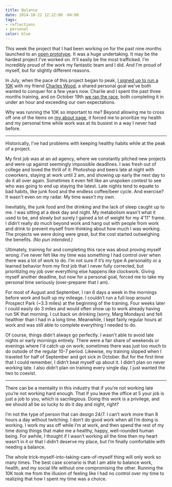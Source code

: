 ```yaml
---
title: Balance
date: 2014-10-22 12:22:00 -04:00
tags:
- reflections
- personal
color: blue
---
```


This week the project that I had been working on for the past nine months launched to an [open prototype](https://www.etsy.com/teams/21438/listing-management-prototype). It was a huge undertaking. It may be the hardest project I've worked on. It'll easily be the most trafficked. I'm incredibly proud of the work my fantastic team and I did. And I'm proud of myself, but for slightly different reasons. 


In July, when the pace of this project began to peak, [I signed up to run a 10K](https://twitter.com/harllee/status/492322347656163328) with my friend [Charles Wood](http://twitter.com/bigchaz), a shared personal goal we've both wanted to conquer for a few years now. Charlie and I spent the past three months training, and on October 19th [we ran the race](http://instagram.com/p/uVelfJBZVt/), both completing it in under an hour and exceeding our own expectations. 

Why was running the 10K so important to me? Beyond allowing me to cross off one of the items on [my about page](http://jessicaharllee.com/about/), it forced me to prioritize my health and my personal time while work was at its busiest in a way I never had before.

<hr class="b-gray-lightest mt-sm-4 mb-sm-4">

Historically, I've had problems with keeping healthy habits while at the peak of a project.

My first job was at an ad agency, where we constantly pitched new projects and were up against seemingly impossible deadlines. I was fresh out of college and loved the thrill of it: Photoshop and beers late at night with coworkers, staying at work until 2 am, and showing up early the next day to do it all over again. Sometimes it even felt like an unspoken contest to see who was going to end up staying the latest. Late nights tend to equate to bad habits, like junk food and the endless coffee/beer cycle. And exercise? It wasn't even on my radar. My time wasn't my own. 

Inevitably, the junk food and the drinking and the lack of sleep caught up to me. I was sitting at a desk day and night. My metabolism wasn't what it used to be, and slowly but surely I gained a lot of weight for my 4'11" frame. I didn’t really do much beyond work and hang out with people from work and drink to prevent myself from thinking about how much I was working. The projects we were doing were great, but the cost started outweighing the benefits. *(No pun intended.)*

Ultimately, training for and completing this race was about proving myself wrong. I’ve never felt like my time was something I had control over when there was a lot of work to do. I’m not sure if it’s my type A personality or a learned behavior from my first job that I never fully corrected, but prioritizing my job over everything else happens like clockwork. Giving myself another deadline, but now for a personal goal, forced me to take my personal time seriously (over-preparer that I am).

For most of August and September, I ran 6 days a week in the mornings before work and built up my mileage. I couldn’t run a full loop around Prospect Park (~3.3 miles) at the beginning of the training. Four weeks later I could easily do 3 miles and would often show up to work already having run 5K that morning. I cut back on drinking (sorry, Marg Mondays) and felt healthier than I had in a long time. Meanwhile, I kept fairly regular hours at work and was still able to complete everything I needed to do.

Of course, things didn't always go perfectly. I wasn't able to avoid late nights or early mornings entirely. There were a fair share of weekends or evenings where I'd catch up on work; sometimes there was just too much to do outside of the regular 10-7 period. Likewise, my training slipped when I traveled for half of September and got sick in October. But for the first time that I could remember, I didn’t beat myself up about it. I didn’t plan on never working late. I also didn’t plan on training every single day. I just wanted the two to coexist.

<hr class="b-gray-lightest mt-sm-4 mb-sm-4">

There can be a mentality in this industry that if you’re not working late you’re not working hard enough. That if you leave the office at 5 your job is just a job to you, which is sacrilegious. Doing this work is a privilege, and we should all be so lucky to do it day and night, right?

I’m not the type of person that can design 24/7. I can’t work more than 8 hours a day without twitching. I don’t do good work when all I’m doing is working. I work my ass off while I’m at work, and then spend the rest of my time doing things that make me a healthy, happy, well-rounded human being. For awhile, I thought if I wasn’t working all the time then my heart wasn’t in it or that I didn’t deserve my place, but I’m finally comfortable with needing a balance.

The whole trick-myself-into-taking-care-of-myself thing will only work so many times. The best case scenario is that I am able to balance work, health, and my social life without one compromising the other. Running the 10K took me from the illusion of feeling like I had no control over my time to realizing that how I spent my time was a choice.
